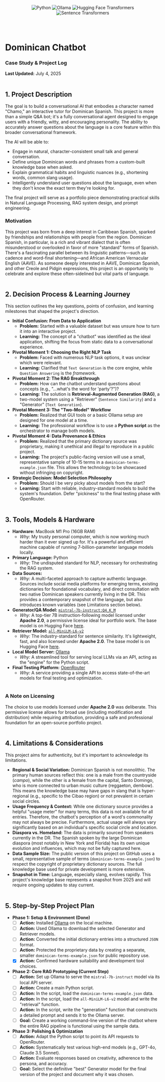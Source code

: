 <p align="center">
  <img src="https://img.shields.io/badge/Python-3776AB?style=for-the-badge&logo=python&logoColor=white" alt="Python"/>
  <img src="https://img.shields.io/badge/Ollama-000000?style=for-the-badge&logo=ollama&logoColor=white" alt="Ollama"/>
  <img src="https://img.shields.io/badge/Hugging%20Face-Transformers-FFD21E?style=for-the-badge&logo=huggingface&logoColor=black" alt="Hugging Face Transformers"/>
  <img src="https://img.shields.io/badge/Sentence%20Transformers-09A3D5?style=for-the-badge" alt="Sentence Transformers"/>
</p>
<br /><br />

# Dominican Chatbot
### **Case Study & Project Log**

**Last Updated:** July 4, 2025
<br /><br />

## **1. Project Description**

The goal is to build a conversational AI that embodies a character named "Chamo," an interactive tutor for Dominican Spanish. This project is more than a simple Q&A bot; it's a fully conversational agent designed to engage users with a friendly, witty, and encouraging personality. The ability to accurately answer questions about the language is a core feature within this broader conversational framework.

The AI will be able to:

* Engage in natural, character-consistent small talk and general conversation.
* Define unique Dominican words and phrases from a custom-built knowledge base when asked.
* Explain grammatical habits and linguistic nuances (e.g., shortening words, common slang usage).
* Intelligently understand user questions about the language, even when they don't know the exact term they're looking for.

The final project will serve as a portfolio piece demonstrating practical skills in Natural Language Processing, RAG system design, and prompt engineering.

### **Motivation**

This project was born from a deep interest in Caribbean Spanish, sparked by friendships and relationships with people from the region. Dominican Spanish, in particular, is a rich and vibrant dialect that is often misunderstood or overlooked in favor of more "standard" forms of Spanish. There's a fascinating parallel between its linguistic patterns—such as cadence and word-final shortening—and African American Vernacular English (AAVE). As someone deeply interested in AAVE, Dominican Spanish, and other Creole and Pidgin expressions, this project is an opportunity to celebrate and explore these often-sidelined but vital parts of language.
<br /><br />

## **2. Decision Process & Learning Journey**

This section outlines the key questions, points of confusion, and learning milestones that shaped the project's direction.

* **Initial Confusion: From Data to Application**
    * **Problem:** Started with a valuable dataset but was unsure how to turn it into an interactive project.
    * **Learning:** The concept of a "chatbot" was identified as the ideal application, shifting the focus from static data to a conversational experience.
* **Pivotal Moment 1: Choosing the Right NLP Task**
    * **Problem:** Faced with numerous NLP task options, it was unclear which were relevant.
    * **Learning:** Clarified that `Text Generation` is the core engine, while `Question Answering` is the *framework*.
* **Pivotal Moment 2: The RAG Breakthrough**
    * **Problem:** How can the chatbot understand questions about concepts (e.g., "...what's the word for 'party'?")?
    * **Learning:** The solution is **Retrieval-Augmented Generation (RAG)**, a two-model system using a "Retriever" (`Sentence Similarity`) and a "Generator" (`Text Generation`).
* **Pivotal Moment 3: The "Two-Model" Workflow**
    * **Problem:** Realized that GUI tools or a basic Ollama setup are designed for one model at a time.
    * **Learning:** The professional workflow is to use a **Python script** as the orchestrator to manage both models.
* **Pivotal Moment 4: Data Provenance & Ethics**
    * **Problem:** Realized that the primary dictionary source was proprietary, making it unethical and illegal to reproduce in a public project.
    * **Learning:** The project's public-facing version will use a small, representative sample of 10-15 terms in a `dominican-terms-example.json` file. This allows the technology to be showcased without infringing on copyright.
* **Strategic Decision: Model Selection Philosophy**
    * **Problem:** Should I be very picky about models from the start?
    * **Learning:** Start with reliable, industry-standard models to build the system's foundation. Defer "pickiness" to the final testing phase with OpenRouter.
<br /><br />

## **3. Tools, Models & Hardware**

* **Hardware:** MacBook M1 Pro (16GB RAM)
    * *Why:* My trusty personal computer, which is now working much harder than it ever signed up for. It's a powerful and efficient machine capable of running 7-billion-parameter language models locally.
* **Primary Language:** Python
    * *Why:* The undisputed standard for NLP, necessary for orchestrating the RAG system.
* **Data Sources:**
    * *Why:* A multi-faceted approach to capture authentic language. Sources include social media platforms for emerging terms, existing dictionaries for foundational vocabulary, and direct consultation with two native Dominican speakers currently living in the DR. This provides a contemporary snapshot of the language, but also introduces known variables (see Limitations section below).
* **Generator/QA Model:** [`mistral-7b-instruct:Q4_K_M`](https://ollama.com/koesn/mistral-7b-instruct:Q4_K_M)
    * *Why:* A top-tier 7B instruction-following model licensed under **Apache 2.0**, a permissive license ideal for portfolio work. The base model is on Hugging Face [here](https://huggingface.co/mistralai/Mistral-7B-Instruct-v0.3).
* **Retriever Model:** [`all-MiniLM-L6-v2`](https://ollama.com/tazarov/all-minilm-l6-v2-f32)
    * *Why:* The industry-standard for sentence similarity. It's lightweight, fast, and also licensed under **Apache 2.0**. The base model is on Hugging Face [here](https://huggingface.co/sentence-transformers/all-MiniLM-L6-v2).
* **Local Model Server:** [Ollama](https://ollama.com/)
    * *Why:* A streamlined tool for serving local LLMs via an API, acting as the "engine" for the Python script.
* **Final Testing Platform:** [OpenRouter](https://openrouter.ai/)
    * *Why:* A service providing a single API to access state-of-the-art models for final testing and optimization.
<br /><br />

### **A Note on Licensing**
The choice to use models licensed under **Apache 2.0** was deliberate. This permissive license allows for broad use (including modification and distribution) while requiring attribution, providing a safe and professional foundation for an open-source portfolio project.
<br /><br />

## **4. Limitations & Considerations**

This project aims for authenticity, but it's important to acknowledge its limitations.

* **Regional & Social Variation:** Dominican Spanish is not monolithic. The primary human sources reflect this: one is a male from the countryside (*campo*), while the other is a female from the capital, Santo Domingo, who is more connected to urban music culture (reggaeton, dembow). This means the knowledge base may have gaps in slang that is hyper-regional (e.g., specific to the Cibao region) or not prevalent in certain social circles.
* **Usage Frequency & Context:** While one dictionary source provides a helpful "usage meter" for many terms, this data is not available for all entries. Therefore, the chatbot's perception of a word's commonality may not always be precise. Furthermore, actual usage will always vary significantly based on an individual's specific social circle and location.
* **Diaspora vs. Homeland:** The data is primarily sourced from speakers currently in the DR. The Spanish spoken by the large Dominican diaspora (most notably in New York and Florida) has its own unique evolution and influences, which may not be fully captured here.
* **Data Sample Size:** The public version of this project on GitHub uses a small, representative sample of terms (`dominican-terms-example.json`) to respect the copyright of proprietary dictionary sources. The full knowledge base used for private development is more extensive.
* **Snapshot in Time:** Language, especially slang, evolves rapidly. This project's knowledge base represents a snapshot from 2025 and will require ongoing updates to stay current.
<br /><br />

## **5. Step-by-Step Project Plan**

* **Phase 1: Setup & Environment (Done)**
    - [ ] **Action:** Installed [Ollama](https://ollama.com/) on the local machine.
    - [ ] **Action:** Used Ollama to download the selected Generator and Retriever models.
    - [ ] **Action:** Converted the initial dictionary entries into a structured `JSON` format.
    - [ ] **Action:** Protected the proprietary data by creating a separate, smaller `dominican-terms-example.json` for public repository use.
    - [x] **Action:** Confirmed hardware suitability and development tool choices.
* **Phase 2: Core RAG Prototyping (Current Step)**
    - [ ] **Action:** Set up Ollama to serve the `mistral-7b-instruct` model via its local API server.
    - [ ] **Action:** Create a main Python script.
    - [ ] **Action:** In the script, load the `dominican-terms-example.json` data.
    - [ ] **Action:** In the script, load the `all-MiniLM-L6-v2` model and write the "retrieval" function.
    - [ ] **Action:** In the script, write the "generation" function that constructs a detailed prompt and sends it to the Ollama server.
    - [ ] **Goal:** Create a working command-line version of the chatbot where the entire RAG pipeline is functional using the sample data.
* **Phase 3: Polishing & Optimization**
    - [ ] **Action:** Adapt the Python script to point its API requests to OpenRouter.
    - [ ] **Action:** Systematically test various high-end models (e.g., GPT-4o, Claude 3.5 Sonnet).
    - [ ] **Action:** Evaluate responses based on creativity, adherence to the persona, and accuracy.
    - [ ] **Goal:** Select the definitive "best" Generator model for the final version of the project and document why it was chosen.
